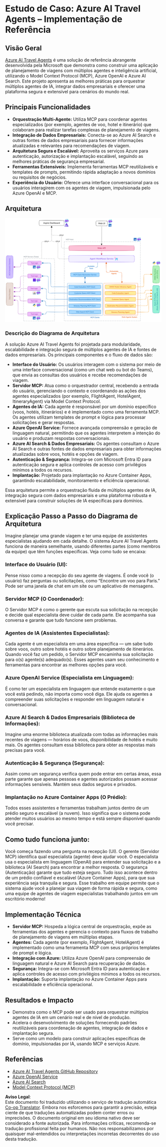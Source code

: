 <!--
CO_OP_TRANSLATOR_METADATA:
{
  "original_hash": "4d3415b9d2bf58bc69be07f945a69e07",
  "translation_date": "2025-05-20T23:37:25+00:00",
  "source_file": "09-CaseStudy/README.md",
  "language_code": "pt"
}
-->
# Estudo de Caso: Azure AI Travel Agents – Implementação de Referência

## Visão Geral

[Azure AI Travel Agents](https://github.com/Azure-Samples/azure-ai-travel-agents) é uma solução de referência abrangente desenvolvida pela Microsoft que demonstra como construir uma aplicação de planejamento de viagens com múltiplos agentes e inteligência artificial, utilizando o Model Context Protocol (MCP), Azure OpenAI e Azure AI Search. Este projeto apresenta as melhores práticas para orquestrar múltiplos agentes de IA, integrar dados empresariais e oferecer uma plataforma segura e extensível para cenários do mundo real.

## Principais Funcionalidades
- **Orquestração Multi-Agente:** Utiliza MCP para coordenar agentes especializados (por exemplo, agentes de voo, hotel e itinerário) que colaboram para realizar tarefas complexas de planejamento de viagens.
- **Integração de Dados Empresariais:** Conecta-se ao Azure AI Search e outras fontes de dados empresariais para fornecer informações atualizadas e relevantes para recomendações de viagem.
- **Arquitetura Segura e Escalável:** Aproveita os serviços Azure para autenticação, autorização e implantação escalável, seguindo as melhores práticas de segurança empresarial.
- **Ferramentas Extensíveis:** Implementa ferramentas MCP reutilizáveis e templates de prompts, permitindo rápida adaptação a novos domínios ou requisitos de negócios.
- **Experiência do Usuário:** Oferece uma interface conversacional para os usuários interagirem com os agentes de viagem, impulsionada pelo Azure OpenAI e MCP.

## Arquitetura
![Architecture](https://raw.githubusercontent.com/Azure-Samples/azure-ai-travel-agents/main/docs/ai-travel-agents-architecture-diagram.png)

### Descrição do Diagrama de Arquitetura

A solução Azure AI Travel Agents foi projetada para modularidade, escalabilidade e integração segura de múltiplos agentes de IA e fontes de dados empresariais. Os principais componentes e o fluxo de dados são:

- **Interface do Usuário:** Os usuários interagem com o sistema por meio de uma interface conversacional (como um chat web ou bot do Teams), que envia as consultas dos usuários e recebe recomendações de viagem.
- **Servidor MCP:** Atua como o orquestrador central, recebendo a entrada do usuário, gerenciando o contexto e coordenando as ações dos agentes especializados (por exemplo, FlightAgent, HotelAgent, ItineraryAgent) via Model Context Protocol.
- **Agentes de IA:** Cada agente é responsável por um domínio específico (voos, hotéis, itinerários) e é implementado como uma ferramenta MCP. Os agentes utilizam templates de prompt e lógica para processar solicitações e gerar respostas.
- **Azure OpenAI Service:** Fornece avançada compreensão e geração de linguagem natural, permitindo que os agentes interpretem a intenção do usuário e produzam respostas conversacionais.
- **Azure AI Search & Dados Empresariais:** Os agentes consultam o Azure AI Search e outras fontes de dados empresariais para obter informações atualizadas sobre voos, hotéis e opções de viagem.
- **Autenticação & Segurança:** Integra-se com Microsoft Entra ID para autenticação segura e aplica controles de acesso com privilégios mínimos a todos os recursos.
- **Implantação:** Projetado para implantação no Azure Container Apps, garantindo escalabilidade, monitoramento e eficiência operacional.

Essa arquitetura permite a orquestração fluida de múltiplos agentes de IA, integração segura com dados empresariais e uma plataforma robusta e extensível para construir soluções de IA específicas para domínios.

## Explicação Passo a Passo do Diagrama de Arquitetura
Imagine planejar uma grande viagem e ter uma equipe de assistentes especialistas ajudando em cada detalhe. O sistema Azure AI Travel Agents funciona de maneira semelhante, usando diferentes partes (como membros da equipe) que têm funções específicas. Veja como tudo se encaixa:

### Interface do Usuário (UI):
Pense nisso como a recepção do seu agente de viagens. É onde você (o usuário) faz perguntas ou solicitações, como “Encontre um voo para Paris.” Pode ser uma janela de chat em um site ou um aplicativo de mensagens.

### Servidor MCP (O Coordenador):
O Servidor MCP é como o gerente que escuta sua solicitação na recepção e decide qual especialista deve cuidar de cada parte. Ele acompanha sua conversa e garante que tudo funcione sem problemas.

### Agentes de IA (Assistentes Especialistas):
Cada agente é um especialista em uma área específica — um sabe tudo sobre voos, outro sobre hotéis e outro sobre planejamento de itinerários. Quando você faz um pedido, o Servidor MCP encaminha sua solicitação para o(s) agente(s) adequado(s). Esses agentes usam seu conhecimento e ferramentas para encontrar as melhores opções para você.

### Azure OpenAI Service (Especialista em Linguagem):
É como ter um especialista em linguagem que entende exatamente o que você está pedindo, não importa como você diga. Ele ajuda os agentes a compreender suas solicitações e responder em linguagem natural e conversacional.

### Azure AI Search & Dados Empresariais (Biblioteca de Informações):
Imagine uma enorme biblioteca atualizada com todas as informações mais recentes de viagens — horários de voos, disponibilidade de hotéis e muito mais. Os agentes consultam essa biblioteca para obter as respostas mais precisas para você.

### Autenticação & Segurança (Segurança):
Assim como um segurança verifica quem pode entrar em certas áreas, essa parte garante que apenas pessoas e agentes autorizados possam acessar informações sensíveis. Mantém seus dados seguros e privados.

### Implantação no Azure Container Apps (O Prédio):
Todos esses assistentes e ferramentas trabalham juntos dentro de um prédio seguro e escalável (a nuvem). Isso significa que o sistema pode atender muitos usuários ao mesmo tempo e está sempre disponível quando você precisar.

## Como tudo funciona junto:

Você começa fazendo uma pergunta na recepção (UI).
O gerente (Servidor MCP) identifica qual especialista (agente) deve ajudar você.
O especialista usa o especialista em linguagem (OpenAI) para entender sua solicitação e a biblioteca (AI Search) para encontrar a melhor resposta.
O segurança (Autenticação) garante que tudo esteja seguro.
Tudo isso acontece dentro de um prédio confiável e escalável (Azure Container Apps), para que sua experiência seja tranquila e segura.
Esse trabalho em equipe permite que o sistema ajude você a planejar sua viagem de forma rápida e segura, como uma equipe de agentes de viagem especialistas trabalhando juntos em um escritório moderno!

## Implementação Técnica
- **Servidor MCP:** Hospeda a lógica central de orquestração, expõe as ferramentas dos agentes e gerencia o contexto para fluxos de trabalho de planejamento de viagens em múltiplas etapas.
- **Agentes:** Cada agente (por exemplo, FlightAgent, HotelAgent) é implementado como uma ferramenta MCP com seus próprios templates de prompt e lógica.
- **Integração com Azure:** Utiliza Azure OpenAI para compreensão de linguagem natural e Azure AI Search para recuperação de dados.
- **Segurança:** Integra-se com Microsoft Entra ID para autenticação e aplica controles de acesso com privilégios mínimos a todos os recursos.
- **Implantação:** Suporta implantação no Azure Container Apps para escalabilidade e eficiência operacional.

## Resultados e Impacto
- Demonstra como o MCP pode ser usado para orquestrar múltiplos agentes de IA em um cenário real e de nível de produção.
- Acelera o desenvolvimento de soluções fornecendo padrões reutilizáveis para coordenação de agentes, integração de dados e implantação segura.
- Serve como um modelo para construir aplicações específicas de domínio, impulsionadas por IA, usando MCP e serviços Azure.

## Referências
- [Azure AI Travel Agents GitHub Repository](https://github.com/Azure-Samples/azure-ai-travel-agents)
- [Azure OpenAI Service](https://azure.microsoft.com/en-us/products/ai-services/openai-service/)
- [Azure AI Search](https://azure.microsoft.com/en-us/products/ai-services/ai-search/)
- [Model Context Protocol (MCP)](https://modelcontextprotocol.io/)

**Aviso Legal**:  
Este documento foi traduzido utilizando o serviço de tradução automática [Co-op Translator](https://github.com/Azure/co-op-translator). Embora nos esforcemos para garantir a precisão, esteja ciente de que traduções automatizadas podem conter erros ou imprecisões. O documento original em seu idioma nativo deve ser considerado a fonte autorizada. Para informações críticas, recomenda-se tradução profissional feita por humanos. Não nos responsabilizamos por quaisquer mal-entendidos ou interpretações incorretas decorrentes do uso desta tradução.